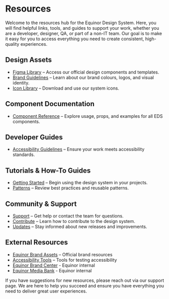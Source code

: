# Resources

Welcome to the resources hub for the Equinor Design System. Here, you will find helpful links, tools, and guides to support your work, whether you are a developer, designer, QA, or part of a non-IT team. Our goal is to make it easy for you to access everything you need to create consistent, high-quality experiences.

## Design Assets

- [Figma Library](https://www.figma.com/) – Access our official design components and templates.
- [Brand Guidelines](https://communicationtoolbox.equinor.com/point/en/equinor/) – Learn about our brand colours, logos, and visual identity.
- [Icon Library](../foundation/assets/) – Download and use our system icons.

## Component Documentation

- [Component Reference](../components/components.md) – Explore usage, props, and examples for all EDS components.

## Developer Guides

<!-- - [API Documentation](../packages/eds-core-react/) – Find technical details and integration guides for our core packages. -->

- [Accessibility Guidelines](../foundation/accessibility.md) – Ensure your work meets accessibility standards.

## Tutorials & How-To Guides

- [Getting Started](../about/getting_started.md) – Begin using the design system in your projects.
- [Patterns](../foundation/patterns.md) – Review best practices and reusable patterns.

## Community & Support

- [Support](../support/support.md) – Get help or contact the team for questions.
- [Contribute](https://github.com/equinor/design-system) – Learn how to contribute to the design system.
- [Updates](https://github.com/equinor/design-system/releases) – Stay informed about new releases and improvements.

## External Resources

- [Equinor Brand Assets](https://www.equinor.com/about-us/brand) – Official brand resources
- [Accessibility Tools](https://www.w3.org/WAI/test-evaluate/) – Tools for testing accessibility
- [Equinor Brand Center](https://communicationtoolbox.equinor.com/point/en/equinor/) - Equinor internal
- [Equinor Media Bank](https://equinor.fotoware.cloud/fotoweb/) - Equinor internal

If you have suggestions for new resources, please reach out via our support page. We are here to help you succeed and ensure you have everything you need to deliver great user experiences.
